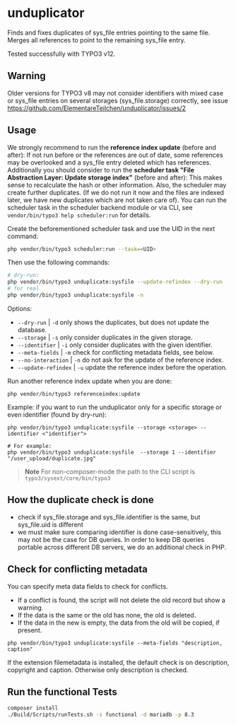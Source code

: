 # unduplicator
Finds and fixes duplicates of sys_file entries pointing to the same file. Merges all references to point to the remaining sys_file entry.

Tested successfully with TYPO3 v12.

## Warning
Older versions for TYPO3 v8 may not consider identifiers with mixed case or sys_file
entries on several storages (sys_file.storage) correctly, see issue https://github.com/ElementareTeilchen/unduplicator/issues/2

## Usage
We strongly recommend to run the **reference index update** (before and after):
If not run before or the references are out of date, some references may be overlooked and a sys_file entry deleted which has references.
Additionally you should consider to run the **scheduler task "File Abstraction Layer: Update storage index"** (before and after):
This makes sense to recalculate the hash or other information. Also, the scheduler may create further duplicates. (If we do not run it now and the files are indexed later, we have new duplicates which are not taken care of).
You can run the scheduler task in the scheduler backend module or via CLI, see ` vendor/bin/typo3 help scheduler:run` for details.

Create the beforementioned scheduler task and use the UID in the next command:
```sh
php vendor/bin/typo3 scheduler:run --task=<UID>
```
Then use the following commands:
```sh
# dry-run:
php vendor/bin/typo3 unduplicate:sysfile --update-refindex --dry-run
# for real
php vendor/bin/typo3 unduplicate:sysfile -n
```
Options:
* `--dry-run` | `-d` only shows the duplicates, but does not update the database.
* `--storage` | `-s` only consider duplicates in the given storage.
* `--identifier` | `-i` only consider duplicates with the given identifier.
* `--meta-fields` | `-m` check for conflicting metadata fields, see below.
* `--no-interaction` | `-n` do not ask for the update of the reference index.
* `--update-refindex` | `-u` update the reference index before the operation.

Run another reference index update when you are done:
```
php vendor/bin/typo3 referenceindex:update
```

Example: if you want to run the unduplicator only for a specific storage or even identifier (found by dry-run):

```
php vendor/bin/typo3 unduplicate:sysfile --storage <storage> --identifier <"identifier">

# For example:
php vendor/bin/typo3 unduplicate:sysfile  --storage 1 --identifier "/user_upload/duplicate.jpg"
```

> **Note**
> For non-composer-mode the path to the CLI script is `typo3/sysext/core/bin/typo3`
>
>

## How the duplicate check is done

* check if sys_file.storage and sys_file.identifier is the same, but sys_file.uid is different
* we must make sure comparing identifier is done case-sensitively, this may not be the case for DB queries. In order to keep DB queries portable across different DB servers, we do an additional check in PHP.


## Check for conflicting metadata
You can specify meta data fields to check for conflicts.
* If a conflict is found, the script will not delete the old record but show a warning.
* If the data is the same or the old has none, the old is deleted.
* If the data in the new is empty, the data from the old will be copied, if present.
```
php vendor/bin/typo3 unduplicate:sysfile --meta-fields "description, caption"
```
If the extension filemetadata is installed, the default check is on description, copyright and caption.
Otherwise only description is checked.

## Run the functional Tests
```sh
composer install
./Build/Scripts/runTests.sh -s functional -d mariadb -p 8.3
```
